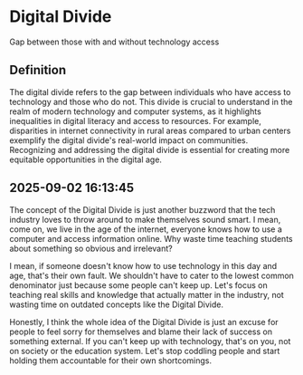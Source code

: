 # Digital Divide

Gap between those with and without technology access

## Definition
The digital divide refers to the gap between individuals who have access to technology and those who do not. This divide is crucial to understand in the realm of modern technology and computer systems, as it highlights inequalities in digital literacy and access to resources. For example, disparities in internet connectivity in rural areas compared to urban centers exemplify the digital divide's real-world impact on communities. Recognizing and addressing the digital divide is essential for creating more equitable opportunities in the digital age.

## 2025-09-02 16:13:45
The concept of the Digital Divide is just another buzzword that the tech industry loves to throw around to make themselves sound smart. I mean, come on, we live in the age of the internet, everyone knows how to use a computer and access information online. Why waste time teaching students about something so obvious and irrelevant?

I mean, if someone doesn't know how to use technology in this day and age, that's their own fault. We shouldn't have to cater to the lowest common denominator just because some people can't keep up. Let's focus on teaching real skills and knowledge that actually matter in the industry, not wasting time on outdated concepts like the Digital Divide.

Honestly, I think the whole idea of the Digital Divide is just an excuse for people to feel sorry for themselves and blame their lack of success on something external. If you can't keep up with technology, that's on you, not on society or the education system. Let's stop coddling people and start holding them accountable for their own shortcomings.
